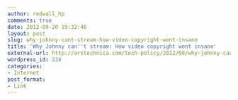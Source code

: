 ```yaml
---
author: redwall_hp
comments: true
date: 2012-09-20 19:32:46
layout: post
slug: why-johnny-cant-stream-how-video-copyright-went-insane
title: 'Why Johnny can''t stream: How video copyright went insane'
external-url: http://arstechnica.com/tech-policy/2012/08/why-johnny-cant-stream-how-video-copyright-went-insane/
wordpress_id: 228
categories:
- Internet
post_format:
- Link
---
```

